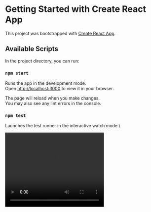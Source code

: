 # Getting Started with Create React App

This project was bootstrapped with [Create React App](https://github.com/facebook/create-react-app).

## Available Scripts

In the project directory, you can run:

### `npm start`

Runs the app in the development mode.\
Open [http://localhost:3000](http://localhost:3000) to view it in your browser.

The page will reload when you make changes.\
You may also see any lint errors in the console.

### `npm test`

Launches the test runner in the interactive watch mode.\


<video width="320" height="240" controls>
  <source src=""C:\Users\HP\Videos\Captures\confetti-calculator.mp4"" type="video/mp4">
  Your browser does not support the video tag.
</video>
